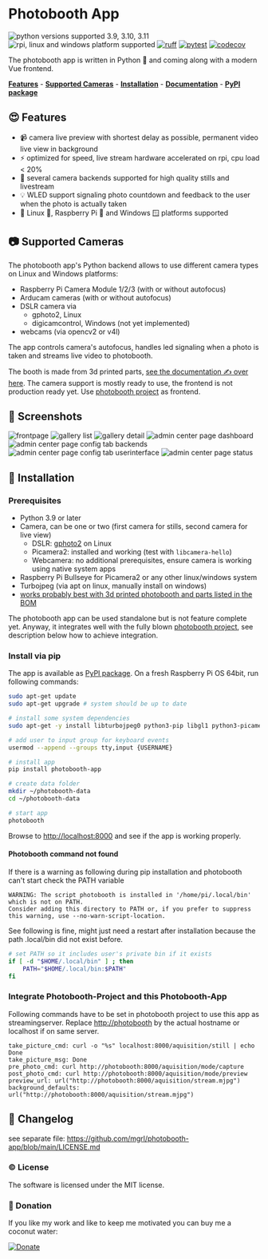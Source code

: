 # Photobooth App

![python versions supported 3.9, 3.10, 3.11](https://img.shields.io/pypi/pyversions/photobooth-app)
![rpi, linux and windows platform supported](https://img.shields.io/badge/platform-rpi%20%7C%20linux%20%7C%20windows-lightgrey)
[![ruff](https://github.com/mgrl/photobooth-app/actions/workflows/ruff.yml/badge.svg)](https://github.com/mgrl/photobooth-app/actions/workflows/ruff.yml)
[![pytest](https://github.com/mgrl/photobooth-app/actions/workflows/pytests.yml/badge.svg)](https://github.com/mgrl/photobooth-app/actions/workflows/pytests.yml)
[![codecov](https://codecov.io/gh/mgrl/photobooth-app/branch/dev/graph/badge.svg?token=SBB5DGX17V)](https://codecov.io/gh/mgrl/photobooth-app)

The photobooth app is written in Python 🐍 and coming along with a modern Vue frontend.

**[Features](#-features)** - **[Supported Cameras](#-supported-cameras)** - **[Installation](#-installation)** - **[Documentation](https://mgrl.github.io/photobooth-docs/)** - **[PyPI package](https://pypi.org/project/photobooth-app/)**

## 😍 Features

- 📹 camera live preview with shortest delay as possible, permanent video live view in background
- ⚡️ optimized for speed, live stream hardware accelerated on rpi, cpu load < 20%
- 🫶 several camera backends supported for high quality stills and livestream
- 💡 WLED support signaling photo countdown and feedback to the user when the photo is actually taken
- 🤝 Linux 🐧, Raspberry Pi 🍓 and Windows 🪟 platforms supported

## 📷 Supported Cameras

The photobooth app's Python backend allows to use different camera types on Linux and Windows platforms:

- Raspberry Pi Camera Module 1/2/3 (with or without autofocus)
- Arducam cameras (with or without autofocus)
- DSLR camera via
  - gphoto2, Linux
  - digicamcontrol, Windows (not yet implemented)
- webcams (via opencv2 or v4l)

The app controls camera's autofocus, handles led signaling when a photo is taken and streams live video to photobooth.

The booth is made from 3d printed parts, [see the documentation ✍ over here](https://github.com/mgrl/photobooth-3d).
The camera support is mostly ready to use, the frontend is not production ready yet.
Use [photobooth project](https://photoboothproject.github.io/) as frontend.

## 💅 Screenshots

![frontpage](https://raw.githubusercontent.com/mgrl/photobooth-app/main/screenshots/frontpage.png)
![gallery list](https://raw.githubusercontent.com/mgrl/photobooth-app/main/screenshots/gallery_list.png)
![gallery detail](https://raw.githubusercontent.com/mgrl/photobooth-app/main/screenshots/gallery_detail.png)
![admin center page dashboard](https://raw.githubusercontent.com/mgrl/photobooth-app/main/screenshots/admin_dashboard.png)
![admin center page config tab backends](https://raw.githubusercontent.com/mgrl/photobooth-app/main/screenshots/admin_config_backends.png)
![admin center page config tab userinterface](https://raw.githubusercontent.com/mgrl/photobooth-app/main/screenshots/admin_config_ui.png)
![admin center page status](https://raw.githubusercontent.com/mgrl/photobooth-app/main/screenshots/admin_status.png)

## 🔧 Installation

### Prerequisites

- Python 3.9 or later
- Camera, can be one or two (first camera for stills, second camera for live view)
  - DSLR: [gphoto2](https://github.com/gonzalo/gphoto2-updater) on Linux
  - Picamera2: installed and working (test with `libcamera-hello`)
  - Webcamera: no additional prerequisites, ensure camera is working using native system apps
- Raspberry Pi Bullseye for Picamera2 or any other linux/windows system
- Turbojpeg (via apt on linux, manually install on windows)
- [works probably best with 3d printed photobooth and parts listed in the BOM](https://github.com/mgrl/photobooth-3d)

The photobooth app can be used standalone but is not feature complete yet.
Anyway, it integrates well with the fully blown [photobooth project](https://photoboothproject.github.io/),
see description below how to achieve integration.

### Install via pip

The app is available as [PyPI package](https://pypi.org/project/photobooth-app/).
On a fresh Raspberry Pi OS 64bit, run following commands:

```sh
sudo apt-get update
sudo apt-get upgrade # system should be up to date

# install some system dependencies
sudo apt-get -y install libturbojpeg0 python3-pip libgl1 python3-picamera2 libgphoto2-dev

# add user to input group for keyboard events
usermod --append --groups tty,input {USERNAME}

# install app
pip install photobooth-app

# create data folder
mkdir ~/photobooth-data
cd ~/photobooth-data

# start app
photobooth
```

Browse to <http://localhost:8000> and see if the app is working properly.

#### Photobooth command not found

If there is a warning as following during pip installation and photobooth can't start check the PATH variable

```text
WARNING: The script photobooth is installed in '/home/pi/.local/bin' which is not on PATH.
Consider adding this directory to PATH or, if you prefer to suppress this warning, use --no-warn-script-location.
```

See following is fine, might just need a restart after installation because the path .local/bin did not exist before.

```sh  # ~/.profile
# set PATH so it includes user's private bin if it exists
if [ -d "$HOME/.local/bin" ] ; then
    PATH="$HOME/.local/bin:$PATH"
fi
```

### Integrate Photobooth-Project and this Photobooth-App

Following commands have to be set in photobooth project to use this app as streamingserver.
Replace <http://photobooth> by the actual hostname or localhost if on same server.

```text
take_picture_cmd: curl -o "%s" localhost:8000/aquisition/still | echo Done
take_picture_msg: Done
pre_photo_cmd: curl http://photobooth:8000/aquisition/mode/capture
post_photo_cmd: curl http://photobooth:8000/aquisition/mode/preview
preview_url: url("http://photobooth:8000/aquisition/stream.mjpg")
background_defaults: url("http://photobooth:8000/aquisition/stream.mjpg")
```

## 📣 Changelog

see separate file:
<https://github.com/mgrl/photobooth-app/blob/main/LICENSE.md>

### ©️ License

The software is licensed under the MIT license.  

### 🎉 Donation

If you like my work and like to keep me motivated you can buy me a coconut water:

[![Donate](https://img.shields.io/badge/Donate-PayPal-green.svg)](https://www.paypal.com/donate/?hosted_button_id=8255Y566TBNEC)
